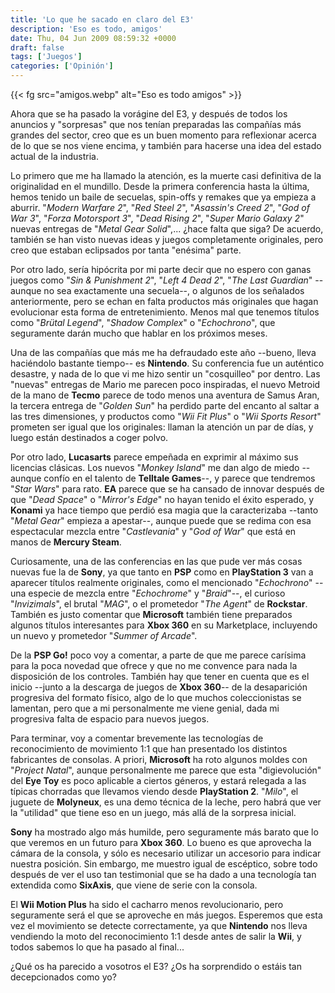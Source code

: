 ```yaml
---
title: 'Lo que he sacado en claro del E3'
description: 'Eso es todo, amigos'
date: Thu, 04 Jun 2009 08:59:32 +0000
draft: false
tags: ['Juegos']
categories: ['Opinión']
---
```


{{< fg src="amigos.webp" alt="Eso es todo amigos" >}}

Ahora que se ha pasado la vorágine del E3, y después de todos los anuncios y "sorpresas" que nos tenían preparadas las compañías más grandes del sector, creo que es un buen momento para reflexionar acerca de lo que se nos viene encima, y también para hacerse una idea del estado actual de la industria.

Lo primero que me ha llamado la atención, es la muerte casi definitiva de la originalidad en el mundillo. Desde la primera conferencia hasta la última, hemos tenido un baile de secuelas, spin-offs y remakes que ya empieza a aburrir. "_Modern Warfare 2_", "_Red Steel 2_", "_Asassin's Creed 2_", "_God of War 3_", "_Forza Motorsport 3_", "_Dead Rising 2_", "_Super Mario Galaxy 2_" nuevas entregas de "_Metal Gear Solid_",... ¿hace falta que siga? De acuerdo, también se han visto nuevas ideas y juegos completamente originales, pero creo que estaban eclipsados por tanta "enésima" parte.

Por otro lado, sería hipócrita por mi parte decir que no espero con ganas juegos como "_Sin & Punishment 2_", "_Left 4 Dead 2_", "_The Last Guardian_" --aunque no sea exactamente una secuela--, o algunos de los señalados anteriormente, pero se echan en falta productos más originales que hagan evolucionar esta forma de entretenimiento. Menos mal que tenemos títulos como "_Brütal Legend_", "_Shadow Complex_" o "_Echochrono_", que seguramente darán mucho que hablar en los próximos meses.

Una de las compañías que más me ha defraudado este año --bueno, lleva haciéndolo bastante tiempo-- es **Nintendo**. Su conferencia fue un auténtico desastre, y nada de lo que vi me hizo sentir un "cosquilleo" por dentro. Las "nuevas" entregas de Mario me parecen poco inspiradas, el nuevo Metroid de la mano de **Tecmo** parece de todo menos una aventura de Samus Aran, la tercera entrega de "_Golden Sun_" ha perdido parte del encanto al saltar a las tres dimensiones, y productos como "_Wii Fit Plus_" o "_Wii Sports Resort_" prometen ser igual que los originales: llaman la atención un par de días, y luego están destinados a coger polvo.

Por otro lado, **Lucasarts** parece empeñada en exprimir al máximo sus licencias clásicas. Los nuevos "_Monkey Island_" me dan algo de miedo --aunque confío en el talento de **Telltale Games**--, y parece que tendremos "_Star Wars_" para rato. **EA** parece que se ha cansado de innovar después de que "_Dead Space_" o "_Mirror's Edge_" no hayan tenido el éxito esperado, y **Konami** ya hace tiempo que perdió esa magia que la caracterizaba --tanto "_Metal Gear_" empieza a apestar--, aunque puede que se redima con esa espectacular mezcla entre "_Castlevania_" y "_God of War_" que está en manos de **Mercury Steam**.

Curiosamente, una de las conferencias en las que pude ver más cosas nuevas fue la de **Sony**, ya que tanto en **PSP** como en **PlayStation 3** van a aparecer títulos realmente originales, como el mencionado "_Echochrono_" --una especie de mezcla entre "_Echochrome_" y "_Braid_"--, el curioso "_Invizimals_", el brutal "_MAG_", o el prometedor "_The Agent_" de **Rockstar**. También es justo comentar que **Microsoft** también tiene preparados algunos títulos interesantes para **Xbox 360** en su Marketplace, incluyendo un nuevo y prometedor "_Summer of Arcade_".

De la **PSP Go!** poco voy a comentar, a parte de que me parece carísima para la poca novedad que ofrece y que no me convence para nada la disposición de los controles. También hay que tener en cuenta que es el inicio --junto a la descarga de juegos de **Xbox 360**-- de la desaparición progresiva del formato físico, algo de lo que muchos coleccionistas se lamentan, pero que a mi personalmente me viene genial, dada mi progresiva falta de espacio para nuevos juegos.

Para terminar, voy a comentar brevemente las tecnologías de reconocimiento de movimiento 1:1 que han presentado los distintos fabricantes de consolas. A priori, **Microsoft** ha roto algunos moldes con "_Project Natal_", aunque personalmente me parece que esta "digievolución" del **Eye Toy** es poco aplicable a ciertos géneros, y estará relegada a las típicas chorradas que llevamos viendo desde **PlayStation 2**. "_Milo_", el juguete de **Molyneux**, es una demo técnica de la leche, pero habrá que ver la "utilidad" que tiene eso en un juego, más allá de la sorpresa inicial.

**Sony** ha mostrado algo más humilde, pero seguramente más barato que lo que veremos en un futuro para **Xbox 360**. Lo bueno es que aprovecha la cámara de la consola, y sólo es necesario utilizar un accesorio para indicar nuestra posición. Sin embargo, me muestro igual de escéptico, sobre todo después de ver el uso tan testimonial que se ha dado a una tecnología tan extendida como **SixAxis**, que viene de serie con la consola.

El **Wii Motion Plus** ha sido el cacharro menos revolucionario, pero seguramente será el que se aproveche en más juegos. Esperemos que esta vez el movimiento se detecte correctamente, ya que **Nintendo** nos lleva vendiendo la moto del reconocimiento 1:1 desde antes de salir la **Wii**, y todos sabemos lo que ha pasado al final...

¿Qué os ha parecido a vosotros el E3? ¿Os ha sorprendido o estáis tan decepcionados como yo?